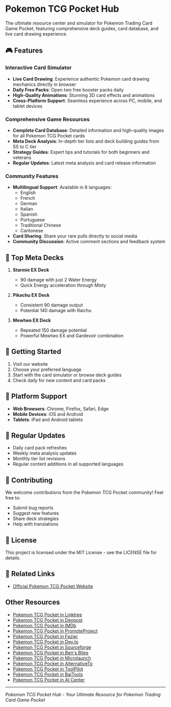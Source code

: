 # Pokemon TCG Pocket Hub

The ultimate resource center and simulator for Pokemon Trading Card Game Pocket, featuring comprehensive deck guides, card database, and live card drawing experience.

## 🎮 Features

### Interactive Card Simulator
- **Live Card Drawing**: Experience authentic Pokemon card drawing mechanics directly in browser
- **Daily Free Packs**: Open two free booster packs daily
- **High-Quality Animations**: Stunning 3D card effects and animations
- **Cross-Platform Support**: Seamless experience across PC, mobile, and tablet devices

### Comprehensive Game Resources
- **Complete Card Database**: Detailed information and high-quality images for all Pokemon TCG Pocket cards
- **Meta Deck Analysis**: In-depth tier lists and deck building guides from SS to C tier
- **Strategy Guides**: Expert tips and tutorials for both beginners and veterans
- **Regular Updates**: Latest meta analysis and card release information

### Community Features
- **Multilingual Support**: Available in 8 languages:
  - English
  - French
  - German
  - Italian
  - Spanish
  - Portuguese
  - Traditional Chinese
  - Cantonese
- **Card Sharing**: Share your rare pulls directly to social media
- **Community Discussion**: Active comment sections and feedback system

## 🎯 Top Meta Decks

1. **Starmie EX Deck**
   - 90 damage with just 2 Water Energy
   - Quick Energy acceleration through Misty

2. **Pikachu EX Deck**
   - Consistent 90 damage output
   - Potential 140 damage with Raichu

3. **Mewtwo EX Deck**
   - Repeated 150 damage potential
   - Powerful Mewtwo EX and Gardevoir combination

## 🚀 Getting Started

1. Visit our website
2. Choose your preferred language
3. Start with the card simulator or browse deck guides
4. Check daily for new content and card packs

## 📱 Platform Support

- **Web Browsers**: Chrome, Firefox, Safari, Edge
- **Mobile Devices**: iOS and Android
- **Tablets**: iPad and Android tablets

## 🔄 Regular Updates

- Daily card pack refreshes
- Weekly meta analysis updates
- Monthly tier list revisions
- Regular content additions in all supported languages

## 🤝 Contributing

We welcome contributions from the Pokemon TCG Pocket community! Feel free to:
- Submit bug reports
- Suggest new features
- Share deck strategies
- Help with translations

## 📝 License

This project is licensed under the MIT License - see the LICENSE file for details.

## 🔗 Related Links

- [Official Pokemon TCG Pocket Website](https://pokemontcgpocket.app)


## Other Resources
- [Pokemon TCG Pocket in Linktree](https://linktr.ee/yxchen1994)
- [Pokemon TCG Pocket in Devpost](https://devpost.com/software/pokemon-tcg-pocket)
- [Pokemon TCG Pocket in IMDb](https://www.imdb.com/user/ur183345639)
- [Pokemon TCG Pocket in PromoteProject](https://www.promoteproject.com/startup/175693/pokemon-tcg-pocket)
- [Pokemon TCG Pocket in Fazier](https://fazier.com/launches/pokemon-tcg-pocket-2)
- [Pokemon TCG Pocket in Dev.to](https://dev.to/yxchen1994/pokemon-tcg-pocket-hub-5enm)
- [Pokemon TCG Pocket in Sourceforge](https://sourceforge.net/projects/pokemon-tcg-pocket/)
- [Pokemon TCG Pocket in Ben's Bites](https://news.bensbites.com/posts/30200-pokemon-tcg-pocket-your-ultimate-pokemon-card-game-resource-simulator-hub?utm_campaign=social&utm_content=post_30200&utm_id=post_30200&utm_medium=share&utm_source=twitter)
- [Pokemon TCG Pocket in Microlaunch](https://microlaunch.net/p/pokemontcgpocket)
- [Pokemon TCG Pocket in AlternativeTo](https://alternativeto.net/software/pokemon-tcg-pocket/about/)
- [Pokemon TCG Pocket in ToolPilot](https://www.toolpilot.ai/products/pokemon-tcg-pocket)
- [Pokemon TCG Pocket in BaiTools](https://bai.tools/tools/pokemon-tcg-pocket)
- [Pokemon TCG Pocket in AI Center](https://aicenter.ai/products/pokemon-tcg%C2%A0pocket)

---

*Pokemon TCG Pocket Hub - Your Ultimate Resource for Pokemon Trading Card Game Pocket*